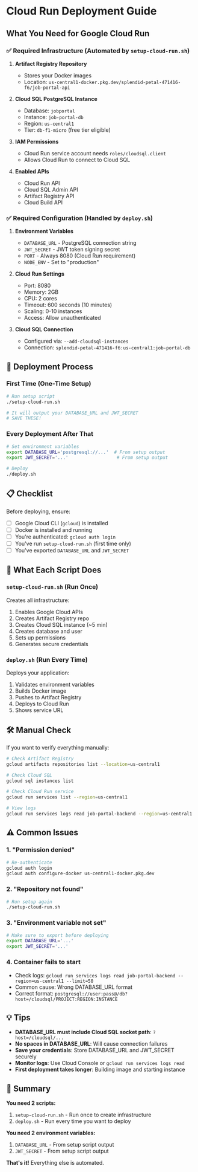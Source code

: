 # Cloud Run Deployment Guide

## What You Need for Google Cloud Run

### ✅ Required Infrastructure (Automated by `setup-cloud-run.sh`)

1. **Artifact Registry Repository**
   - Stores your Docker images
   - Location: `us-central1-docker.pkg.dev/splendid-petal-471416-f6/job-portal-api`

2. **Cloud SQL PostgreSQL Instance**
   - Database: `jobportal`
   - Instance: `job-portal-db`
   - Region: `us-central1`
   - Tier: `db-f1-micro` (free tier eligible)

3. **IAM Permissions**
   - Cloud Run service account needs `roles/cloudsql.client`
   - Allows Cloud Run to connect to Cloud SQL

4. **Enabled APIs**
   - Cloud Run API
   - Cloud SQL Admin API
   - Artifact Registry API
   - Cloud Build API

### ✅ Required Configuration (Handled by `deploy.sh`)

1. **Environment Variables**
   - `DATABASE_URL` - PostgreSQL connection string
   - `JWT_SECRET` - JWT token signing secret
   - `PORT` - Always 8080 (Cloud Run requirement)
   - `NODE_ENV` - Set to "production"

2. **Cloud Run Settings**
   - Port: 8080
   - Memory: 2GB
   - CPU: 2 cores
   - Timeout: 600 seconds (10 minutes)
   - Scaling: 0-10 instances
   - Access: Allow unauthenticated

3. **Cloud SQL Connection**
   - Configured via: `--add-cloudsql-instances`
   - Connection: `splendid-petal-471416-f6:us-central1:job-portal-db`

## 🚀 Deployment Process

### First Time (One-Time Setup)

```bash
# Run setup script
./setup-cloud-run.sh

# It will output your DATABASE_URL and JWT_SECRET
# SAVE THESE!
```

### Every Deployment After That

```bash
# Set environment variables
export DATABASE_URL='postgresql://...'  # From setup output
export JWT_SECRET='...'                  # From setup output

# Deploy
./deploy.sh
```

## 📋 Checklist

Before deploying, ensure:

- [ ] Google Cloud CLI (`gcloud`) is installed
- [ ] Docker is installed and running
- [ ] You're authenticated: `gcloud auth login`
- [ ] You've run `setup-cloud-run.sh` (first time only)
- [ ] You've exported `DATABASE_URL` and `JWT_SECRET`

## 🔧 What Each Script Does

### `setup-cloud-run.sh` (Run Once)

Creates all infrastructure:

1. Enables Google Cloud APIs
2. Creates Artifact Registry repo
3. Creates Cloud SQL instance (~5 min)
4. Creates database and user
5. Sets up permissions
6. Generates secure credentials

### `deploy.sh` (Run Every Time)

Deploys your application:

1. Validates environment variables
2. Builds Docker image
3. Pushes to Artifact Registry
4. Deploys to Cloud Run
5. Shows service URL

## 🛠️ Manual Check

If you want to verify everything manually:

```bash
# Check Artifact Registry
gcloud artifacts repositories list --location=us-central1

# Check Cloud SQL
gcloud sql instances list

# Check Cloud Run service
gcloud run services list --region=us-central1

# View logs
gcloud run services logs read job-portal-backend --region=us-central1
```

## ⚠️ Common Issues

### 1. "Permission denied"

```bash
# Re-authenticate
gcloud auth login
gcloud auth configure-docker us-central1-docker.pkg.dev
```

### 2. "Repository not found"

```bash
# Run setup again
./setup-cloud-run.sh
```

### 3. "Environment variable not set"

```bash
# Make sure to export before deploying
export DATABASE_URL='...'
export JWT_SECRET='...'
```

### 4. Container fails to start

- Check logs: `gcloud run services logs read job-portal-backend --region=us-central1 --limit=50`
- Common cause: Wrong DATABASE_URL format
- Correct format: `postgresql://user:pass@/db?host=/cloudsql/PROJECT:REGION:INSTANCE`

## 💡 Tips

- **DATABASE_URL must include Cloud SQL socket path**: `?host=/cloudsql/...`
- **No spaces in DATABASE_URL**: Will cause connection failures
- **Save your credentials**: Store DATABASE_URL and JWT_SECRET securely
- **Monitor logs**: Use Cloud Console or `gcloud run services logs read`
- **First deployment takes longer**: Building image and starting instance

## 🎯 Summary

**You need 2 scripts:**

1. `setup-cloud-run.sh` - Run once to create infrastructure
2. `deploy.sh` - Run every time you want to deploy

**You need 2 environment variables:**

1. `DATABASE_URL` - From setup script output
2. `JWT_SECRET` - From setup script output

**That's it!** Everything else is automated.

